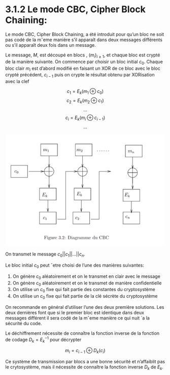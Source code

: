 # 3.1.2  Le mode CBC, Cipher Block Chaining:

Le mode CBC, Cipher Block Chaining, a été introduit pour qu’un bloc ne soit pas codé de la mˆeme manière s’il apparaît dans deux messages différents ou s’il apparaît deux fois dans un message.

Le message, $M$, est découpé en blocs , $(m_i)_{i \geq 1}$, et chaque bloc est crypté de la manière suivante. On commence par choisir un bloc initial $c_0$. Chaque bloc clair $m_i$ est d’abord modifié en faisant un XOR de ce bloc avec le bloc crypté précédent, $c_{i−1}$ puis on crypte le résultat obtenu par XORisation avec la clef

$$c_1 = E_k(m_1 \oplus c_0)$$
$$c_2 = E_k(m_2 \oplus c_1)$$
$$ ... $$
$$c_i = E_k(m_i \oplus c_{i-1})$$
$$ ... $$

<center><img src="../../img/3/2.PNG"></center>

On transmet le message $c_0 || c_1 || ... || c_n$.

Le bloc initial $c_0$ peut ˆetre choisi de l’une des manières suivantes:
1. On génère $c_0$ aléatoirement et on le transmet en clair avec le message
2. On génère $c_0$ aléatoirement et on le transmet de manière confidentielle
3. On utilise un $c_0$ fixe qui fait partie des constantes du cryptosystème
4. On utilise un $c_0$ fixe qui fait partie de la clé sécrète du cryptosystème

On recommande en général d’utiliser l’une des deux première solutions. Les deux dernières font que si le premier bloc est identique dans deux messages différent il sera codé de la mˆeme manière ce qui nuit `a la sécurité du code.

Le déchiffrement nécessite de connaître la fonction inverse de la fonction de codage $D_k = E^{−1}_k$ pour décrypter

$$m_i = c_{i - 1} \oplus D_k(c_i)$$

Ce système de transmission par blocs a une bonne sécurité et n’affaiblit pas le crytosystème, mais il nécessite de connaître la fonction inverse $D_k$ de $E_k$.
